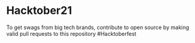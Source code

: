 # Hacktober21
To get swags from big tech brands, contribute to open source by making valid pull requests to this repository
#Hacktoberfest
